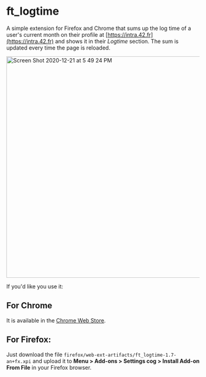 # ft_logtime
A simple extension for Firefox and Chrome that sums up the log time of a user's current month on their profile at [https://intra.42.fr](https://intra.42.fr) and shows it in their *Logtime* section.
The sum is updated every time the page is reloaded.

<img width="579" alt="Screen Shot 2020-12-21 at 5 49 24 PM" src="https://user-images.githubusercontent.com/6943864/102802015-525f0580-43b6-11eb-82b6-c0440b882a32.png">

If you'd like you use it:

## For Chrome
It is available in the [Chrome Web Store](https://chrome.google.com/webstore/detail/ftlogtime/mnohnflacgkmhaocfhhmjeeciibiciep).

## For Firefox:
Just download the file `firefox/web-ext-artifacts/ft_logtime-1.7-an+fx.xpi` and upload it to **Menu > Add-ons > Settings cog > Install Add-on From File** in your Firefox browser.
